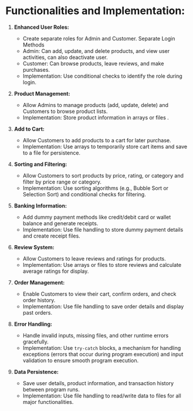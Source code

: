 # Functionalities and Implementation:

1. **Enhanced User Roles:**
   - Create separate roles for Admin and Customer. Separate Login Methods
   - Admin: Can add, update, and delete products, and view user activities, can also deactivate    user.
   - Customer: Can browse products, leave reviews, and make purchases.
   - Implementation: Use conditional checks to identify the role during login.

2. **Product Management:**
   - Allow Admins to manage products (add, update, delete) and Customers to browse product lists.
   - Implementation: Store product information in arrays or files .

3. **Add to Cart:**
   - Allow Customers to add products to a cart for later purchase.
   - Implementation: Use arrays to temporarily store cart items and save to a file for persistence.

4. **Sorting and Filtering:**
   - Allow Customers to sort products by price, rating, or category and filter by price range or category.
   - Implementation: Use sorting algorithms (e.g., Bubble Sort or Selection Sort) and conditional checks for filtering.

5. **Banking Information:**
   - Add dummy payment methods like credit/debit card or wallet balance and generate receipts.
   - Implementation: Use file handling to store dummy payment details and create receipt files.

6. **Review System:**
   - Allow Customers to leave reviews and ratings for products.
   - Implementation: Use arrays or files to store reviews and calculate average ratings for display.

7. **Order Management:**
   - Enable Customers to view their cart, confirm orders, and check order history.
   - Implementation: Use file handling to save order details and display past orders.

8. **Error Handling:**
   - Handle invalid inputs, missing files, and other runtime errors gracefully.
   - Implementation: Use `try-catch` blocks, a mechanism for handling exceptions (errors that occur during program execution)  and input validation to ensure smooth program execution.

9. **Data Persistence:**
   - Save user details, product information, and transaction history between program runs.
   - Implementation: Use file handling to read/write data to files for all major functionalities.
